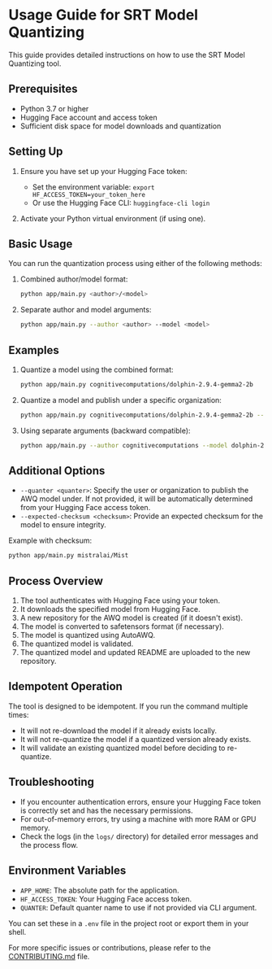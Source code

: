 # Usage Guide for SRT Model Quantizing

This guide provides detailed instructions on how to use the SRT Model Quantizing tool.

## Prerequisites

- Python 3.7 or higher
- Hugging Face account and access token
- Sufficient disk space for model downloads and quantization

## Setting Up

1. Ensure you have set up your Hugging Face token:
   - Set the environment variable: `export HF_ACCESS_TOKEN=your_token_here`
   - Or use the Hugging Face CLI: `huggingface-cli login`

2. Activate your Python virtual environment (if using one).

## Basic Usage

You can run the quantization process using either of the following methods:

1. Combined author/model format:
   ```bash
   python app/main.py <author>/<model>
   ```

2. Separate author and model arguments:
   ```bash
   python app/main.py --author <author> --model <model>
   ```

## Examples

1. Quantize a model using the combined format:
   ```bash
   python app/main.py cognitivecomputations/dolphin-2.9.4-gemma2-2b
   ```

2. Quantize a model and publish under a specific organization:
   ```bash
   python app/main.py cognitivecomputations/dolphin-2.9.4-gemma2-2b --quanter solidrust
   ```

3. Using separate arguments (backward compatible):
   ```bash
   python app/main.py --author cognitivecomputations --model dolphin-2.9.4-gemma2-2b --quanter solidrust
   ```

## Additional Options

- `--quanter <quanter>`: Specify the user or organization to publish the AWQ model under. If not provided, it will be automatically determined from your Hugging Face access token.
- `--expected-checksum <checksum>`: Provide an expected checksum for the model to ensure integrity.

Example with checksum:
```bash
python app/main.py mistralai/Mist
```

## Process Overview

1. The tool authenticates with Hugging Face using your token.
2. It downloads the specified model from Hugging Face.
3. A new repository for the AWQ model is created (if it doesn't exist).
4. The model is converted to safetensors format (if necessary).
5. The model is quantized using AutoAWQ.
6. The quantized model is validated.
7. The quantized model and updated README are uploaded to the new repository.

## Idempotent Operation

The tool is designed to be idempotent. If you run the command multiple times:
- It will not re-download the model if it already exists locally.
- It will not re-quantize the model if a quantized version already exists.
- It will validate an existing quantized model before deciding to re-quantize.

## Troubleshooting

- If you encounter authentication errors, ensure your Hugging Face token is correctly set and has the necessary permissions.
- For out-of-memory errors, try using a machine with more RAM or GPU memory.
- Check the logs (in the `logs/` directory) for detailed error messages and the process flow.

## Environment Variables

- `APP_HOME`: The absolute path for the application.
- `HF_ACCESS_TOKEN`: Your Hugging Face access token.
- `QUANTER`: Default quanter name to use if not provided via CLI argument.

You can set these in a `.env` file in the project root or export them in your shell.

For more specific issues or contributions, please refer to the [CONTRIBUTING.md](CONTRIBUTING.md) file.
